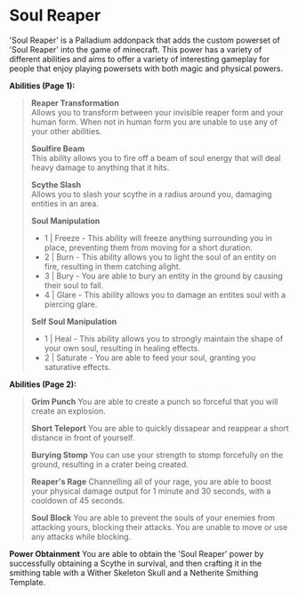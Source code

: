 # Soul Reaper
'Soul Reaper' is a Palladium addonpack that adds the custom powerset of 'Soul Reaper' into the game of minecraft. This power has a variety of different abilities and aims to offer a variety of interesting gameplay for people that enjoy playing powersets with both magic and physical powers.

**Abilities (Page 1):**  
> **Reaper Transformation**  
> Allows you to transform between your invisible reaper form and your human form. When not in human form you are unable to use any of your other abilities.
>
> **Soulfire Beam**  
> This ability allows you to fire off a beam of soul energy that will deal heavy damage to anything that it hits.
>
> **Scythe Slash**  
> Allows you to slash your scythe in a radius around you, damaging entities in an area.
> 
> **Soul Manipulation**  
> - 1 | Freeze - This ability will freeze anything surrounding you in place, preventing them from moving for a short duration.
> - 2 | Burn - This ability allows you to light the soul of an entity on fire, resulting in them catching alight.
> - 3 | Bury - You are able to bury an entity in the ground by causing their soul to fall.
> - 4 | Glare - This ability allows you to damage an entites soul with a piercing glare.
> 
> **Self Soul Manipulation**  
> - 1 | Heal - This ability allows you to strongly maintain the shape of your own soul, resulting in healing effects.
> - 2 | Saturate - You are able to feed your soul, granting you saturative effects.

**Abilities (Page 2):**  
> **Grim Punch**
> You are able to create a punch so forceful that you will create an explosion.
>
> **Short Teleport**
> You are able to quickly dissapear and reappear a short distance in front of yourself.
> 
> **Burying Stomp**
> You can use your strength to stomp forcefully on the ground, resulting in a crater being created.
>
> **Reaper's Rage**
> Channelling all of your rage, you are able to boost your physical damage output for 1 minute and 30 seconds, with a cooldown of 45 seconds.
>
> **Soul Block**
> You are able to prevent the souls of your enemies from attacking yours, blocking their attacks. You are unable to move or use any attacks while blocking.

**Power Obtainment**
You are able to obtain the 'Soul Reaper' power by successfully obtaining a Scythe in survival, and then crafting it in the smithing table with a Wither Skeleton Skull and a Netherite Smithing Template.
